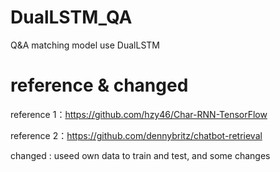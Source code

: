 # DualLSTM_QA
Q&amp;A matching model use DualLSTM

# reference & changed
reference 1：https://github.com/hzy46/Char-RNN-TensorFlow

reference 2：https://github.com/dennybritz/chatbot-retrieval

changed : useed own data to train and test, and some changes

